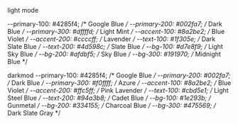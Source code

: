    light mode
   
   --primary-100: #4285f4; /* Google Blue */
--primary-200: #002fa7; /* Dark Blue */
--primary-300: #dffffd; /* Light Mint */
--accent-100: #8a2be2; /* Blue Violet */
--accent-200: #ccccff; /* Lavender */
--text-100: #1f305e; /* Dark Slate Blue */
--text-200: #4d598c; /* Slate Blue */
--bg-100: #d7e8f9; /* Light Sky Blue */
--bg-200: #afdbf5; /* Sky Blue */
--bg-300: #191970; /* Midnight Blue */

      
darkmod
--primary-100: #4285f4; /* Google Blue */
--primary-200: #002fa7; /* Dark Blue */
--primary-300: #f0ffff; /* Azure */
--accent-100: #8a2be2; /* Blue Violet */
--accent-200: #ffc5ff; /* Pink Lavender */
--text-100: #cbd5e1; /* Light Steel Blue */
--text-200: #94a3b8; /* Cadet Blue */
--bg-100: #1e293b; /* Gunmetal */
--bg-200: #334155; /* Charcoal Blue */
--bg-300: #475569; /* Dark Slate Gray */

      
